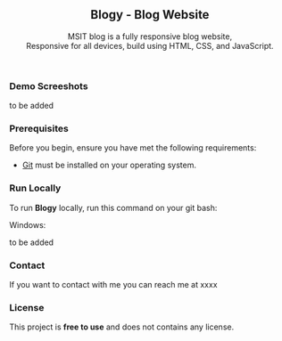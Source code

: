<div align="center">
  
  <br />
  <br />

  <h2 align="center">Blogy - Blog Website</h2>

  MSIT blog is a fully responsive blog website, <br />Responsive for all devices, build using HTML, CSS, and JavaScript.

</div>

<br />

### Demo Screeshots

  to be added

### Prerequisites

Before you begin, ensure you have met the following requirements:

* [Git](https://git-scm.com/downloads "Download Git") must be installed on your operating system.

### Run Locally

To run **Blogy** locally, run this command on your git bash:


Windows:

to be added

### Contact

If you want to contact with me you can reach me at xxxx

### License

This project is **free to use** and does not contains any license.
